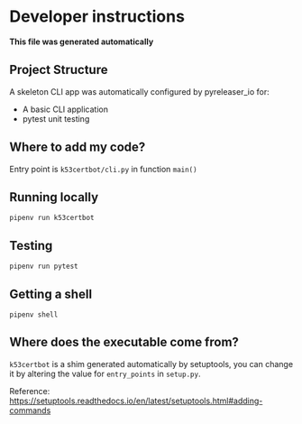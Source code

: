 # Developer instructions

**This file was generated automatically**

## Project Structure
A skeleton CLI app was automatically configured by pyreleaser_io for:

* A basic CLI application
* pytest unit testing

## Where to add my code?
Entry point is `k53certbot/cli.py` in function `main()`

## Running locally

```shell
pipenv run k53certbot
```

## Testing

```shell
pipenv run pytest
```

## Getting a shell
```shell
pipenv shell
```

## Where does the executable come from?

`k53certbot` is a shim generated automatically by setuptools, you can
change it by altering the value for `entry_points` in `setup.py`.

Reference: https://setuptools.readthedocs.io/en/latest/setuptools.html#adding-commands
